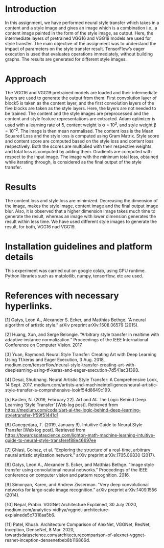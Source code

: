 # Introduction
In this assignment, we have performed neural style transfer which takes in a content and a style image and gives an image which is a combination i.e., a content image painted in the form of the style image, as output. Here, the intermediate layers of pretrained VGG16 and VGG19 models are used for style transfer. The main objective of the assignment was to understand the impact of parameters on the style transfer result. TensorFlow’s eager execution is used that evaluates operations immediately, without building graphs. The results are generated for different style images.

# Approach
The VGG16 and VGG19 pretrained models are loaded and their intermediate layers are used to generate the output from them. First convolution layer of block5 is taken as the content layer, and the first convolution layers of the five blocks are taken as the style layers. Here, the layers are not needed to be trained. The content and the style images are preprocessed and the content and style feature representations are extracted. Adam optimizer is used with a learning rate of 5, content weight is α = 10<sup>3</sup>, and
style weight β = 10<sup>−2</sup>. The image is then mean normalised. The content loss is the Mean Squared Loss and the style loss is computed using Gram Matrix. Style score and content score are computed based on the style loss and content loss respectively. Both the scores are multiplied with their respective weights and total loss is computed by adding them. Gradients are computed with respect to the input image. The image with the minimum total loss, obtained while iterating through, is considered as the final output of the style transfer.

# Results
The content loss and style loss are minimized. Decreasing the dimension of the image, makes the style image, content image and the final output image blur. Also, it is observed that a higher dimension image takes much time to generate the result, whereas an image with lower dimension generates the result within less time. We have used different style images to generate the result, for both, VGG16 nad VGG19.
<images>

# Installation guidelines and platform details
This experiment was carried out on google colab, using GPU runtime. Python libraries such as matplotlib, numpy, tensorflow, etc are used. 

# References with necessary hyperlinks.
[1] Gatys, Leon A., Alexander S. Ecker, and Matthias Bethge. ”A neural algorithm of artistic style.” arXiv preprint arXiv:1508.06576 (2015).

[2] Huang, Xun, and Serge Belongie. ”Arbitrary style transfer in realtime with adaptive instance normalization.” Proceedings of the IEEE International Conference on Computer Vision. 2017.

[3] Yuan, Raymond. Neural Style Transfer: Creating Art with Deep Learning Using Tf.keras and Eager Execution, 3 Aug. 2018, medium.com/tensorflow/neural-style-transfer-creating-art-with-deeplearning-using-tf-keras-and-eager-execution-7d541ac31398.

[4] Desai, Shubhang. Neural Artistic Style Transfer: A Comprehensive Look, 14 Sept. 2017, medium.com/artists-and-machineintelligence/neural-artistic-style-transfer-a-comprehensive-lookf54d8649c199.

[5] Kasten, N. (2019, February 22). Art and AI: The Logic Behind Deep Learning ‘Style Transfer’ [Web log post]. Retrieved from https://medium.com/codait/art-ai-the-logic-behind-deep-learning-styletransfer-1f59f51441d1

[6] Ganegedara, T. (2019, January 9). Intuitive Guide to Neural Style Transfer [Web log post]. Retrieved from https://towardsdatascience.com/lighton-math-machine-learning-intuitive-guide-to-neural-style-transferef88e46697ee

[7] Ghiasi, Golnaz, et al. ”Exploring the structure of a real-time, arbitrary neural artistic stylization network.” arXiv preprint arXiv:1705.06830 (2017).

[8] Gatys, Leon A., Alexander S. Ecker, and Matthias Bethge. ”Image style transfer using convolutional neural networks.” Proceedings of the IEEE conference on computer vision and pattern recognition. 2016.

[9] Simonyan, Karen, and Andrew Zisserman. ”Very deep convolutional networks for large-scale image recognition.” arXiv preprint arXiv:1409.1556 (2014).

[10] Nepal, Prabin. VGGNet Architecture Explained, 30 July 2020, medium.com/analytics-vidhya/vggnet-architecture-explainede5c7318aa5b6.

[11] Patel, Khush. Architecture Comparison of AlexNet, VGGNet, ResNet, Inception, DenseNet, 8 Mar. 2020, towardsdatascience.com/architecturecomparison-of-alexnet-vggnet-resnet-inception-densenetbeb8b116866d.
